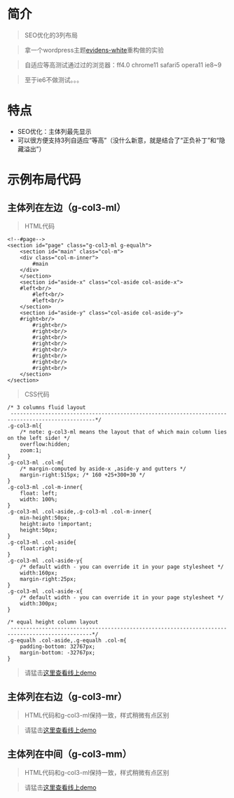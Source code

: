 # 简介 #

> SEO优化的3列布局

> 拿一个wordpress主题[evidens-white](http://designdisease.com/preview/evidens-white)重构做的实验

> 自适应等高测试通过过的浏览器：ff4.0 chrome11 safari5 opera11 ie8~9

> 至于ie6不做测试。。。

# 特点 #

  * SEO优化：主体列最先显示
  * 可以很方便支持3列自适应“等高”（没什么新意，就是结合了“正负补丁”和“隐藏溢出”）

# 示例布局代码 #

## 主体列在左边（g-col3-ml） ##

> HTML代码

```
<!--#page-->
<section id="page" class="g-col3-ml g-equalh">
    <section id="main" class="col-m">
	<div class="col-m-inner">
		#main
	</div>
    </section>            
    <section id="aside-x" class="col-aside col-aside-x">
	#left<br/>
		#left<br/>
		#left<br/>
	</section>            
    <section id="aside-y" class="col-aside col-aside-y">
	#right<br/>
		#right<br/>
		#right<br/>
		#right<br/>
		#right<br/>
		#right<br/>
		#right<br/>
		#right<br/>
		#right<br/>
	</section>   			
</section>
```

> CSS代码

```
/* 3 columns fluid layout
 -------------------------------------------------------------------------------------------------*/
.g-col3-ml{ 
	/* note: g-col3-ml means the layout that of which main column lies on the left side! */
	overflow:hidden;
	zoom:1;
}
.g-col3-ml .col-m{
	/* margin-computed by aside-x ,aside-y and gutters */
	margin-right:515px; /* 160 +25+300+30 */
}
.g-col3-ml .col-m-inner{
	float: left; 
	width: 100%; 
}
.g-col3-ml .col-aside,.g-col3-ml .col-m-inner{
	min-height:50px;
	height:auto !important;
	height:50px;
}
.g-col3-ml .col-aside{
	float:right;	
}
.g-col3-ml .col-aside-y{
	/* default width - you can override it in your page stylesheet */
	width:160px;
	margin-right:25px;
}
.g-col3-ml .col-aside-x{
	/* default width - you can override it in your page stylesheet */
	width:300px;
}

/* equal height column layout
 ------------------------------------------------------------------------------------------------*/
.g-equalh .col-aside,.g-equalh .col-m{
	padding-bottom: 32767px;
    margin-bottom: -32767px;
}
```

> 请猛击[这里查看线上demo](http://lab.coyoeden.googlecode.com/hg/css_grids/fluidLayout-3col.html)

## 主体列在右边（g-col3-mr） ##

> HTML代码和g-col3-ml保持一致，样式稍微有点区别

> 请猛击[这里查看线上demo](http://lab.coyoeden.googlecode.com/hg/css_grids/fluidLayout-3col-mr.html)

## 主体列在中间（g-col3-mm） ##

> HTML代码和g-col3-ml保持一致，样式稍微有点区别

> 请猛击[这里查看线上demo](http://lab.coyoeden.googlecode.com/hg/css_grids/fluidLayout-3col-mm.html)